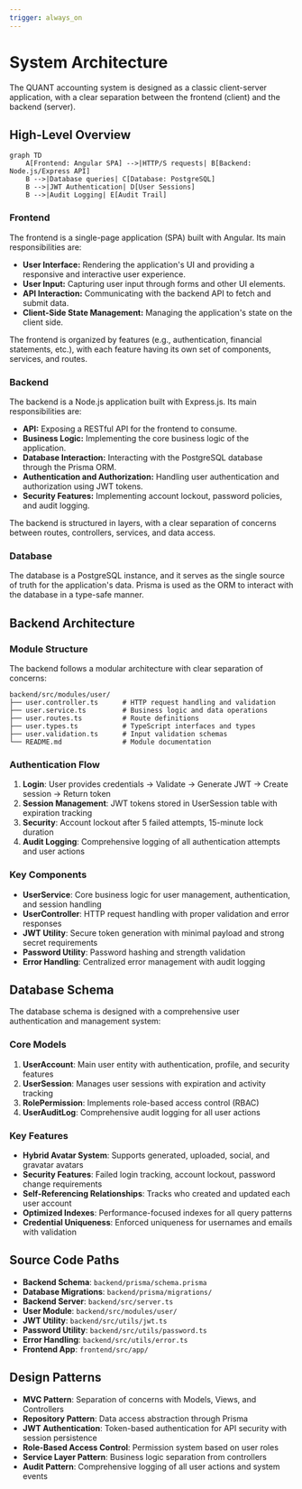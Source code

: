 ```yaml
---
trigger: always_on
---
```


# System Architecture

The QUANT accounting system is designed as a classic client-server application, with a clear separation between the frontend (client) and the backend (server).

## High-Level Overview

```mermaid
graph TD
    A[Frontend: Angular SPA] -->|HTTP/S requests| B[Backend: Node.js/Express API]
    B -->|Database queries| C[Database: PostgreSQL]
    B -->|JWT Authentication| D[User Sessions]
    B -->|Audit Logging| E[Audit Trail]
```

### Frontend

The frontend is a single-page application (SPA) built with Angular. Its main responsibilities are:

*   **User Interface:** Rendering the application's UI and providing a responsive and interactive user experience.
*   **User Input:** Capturing user input through forms and other UI elements.
*   **API Interaction:** Communicating with the backend API to fetch and submit data.
*   **Client-Side State Management:** Managing the application's state on the client side.

The frontend is organized by features (e.g., authentication, financial statements, etc.), with each feature having its own set of components, services, and routes.

### Backend

The backend is a Node.js application built with Express.js. Its main responsibilities are:

*   **API:** Exposing a RESTful API for the frontend to consume.
*   **Business Logic:** Implementing the core business logic of the application.
*   **Database Interaction:** Interacting with the PostgreSQL database through the Prisma ORM.
*   **Authentication and Authorization:** Handling user authentication and authorization using JWT tokens.
*   **Security Features:** Implementing account lockout, password policies, and audit logging.

The backend is structured in layers, with a clear separation of concerns between routes, controllers, services, and data access.

### Database

The database is a PostgreSQL instance, and it serves as the single source of truth for the application's data. Prisma is used as the ORM to interact with the database in a type-safe manner.

## Backend Architecture

### Module Structure

The backend follows a modular architecture with clear separation of concerns:

```
backend/src/modules/user/
├── user.controller.ts      # HTTP request handling and validation
├── user.service.ts         # Business logic and data operations
├── user.routes.ts          # Route definitions
├── user.types.ts           # TypeScript interfaces and types
├── user.validation.ts      # Input validation schemas
└── README.md               # Module documentation
```

### Authentication Flow

1. **Login**: User provides credentials → Validate → Generate JWT → Create session → Return token
2. **Session Management**: JWT tokens stored in UserSession table with expiration tracking
3. **Security**: Account lockout after 5 failed attempts, 15-minute lock duration
4. **Audit Logging**: Comprehensive logging of all authentication attempts and user actions

### Key Components

* **UserService**: Core business logic for user management, authentication, and session handling
* **UserController**: HTTP request handling with proper validation and error responses
* **JWT Utility**: Secure token generation with minimal payload and strong secret requirements
* **Password Utility**: Password hashing and strength validation
* **Error Handling**: Centralized error management with audit logging

## Database Schema

The database schema is designed with a comprehensive user authentication and management system:

### Core Models

1. **UserAccount**: Main user entity with authentication, profile, and security features
2. **UserSession**: Manages user sessions with expiration and activity tracking
3. **RolePermission**: Implements role-based access control (RBAC)
4. **UserAuditLog**: Comprehensive audit logging for all user actions

### Key Features

*   **Hybrid Avatar System**: Supports generated, uploaded, social, and gravatar avatars
*   **Security Features**: Failed login tracking, account lockout, password change requirements
*   **Self-Referencing Relationships**: Tracks who created and updated each user account
*   **Optimized Indexes**: Performance-focused indexes for all query patterns
*   **Credential Uniqueness**: Enforced uniqueness for usernames and emails with validation

## Source Code Paths

*   **Backend Schema**: `backend/prisma/schema.prisma`
*   **Database Migrations**: `backend/prisma/migrations/`
*   **Backend Server**: `backend/src/server.ts`
*   **User Module**: `backend/src/modules/user/`
*   **JWT Utility**: `backend/src/utils/jwt.ts`
*   **Password Utility**: `backend/src/utils/password.ts`
*   **Error Handling**: `backend/src/utils/error.ts`
*   **Frontend App**: `frontend/src/app/`

## Design Patterns

*   **MVC Pattern**: Separation of concerns with Models, Views, and Controllers
*   **Repository Pattern**: Data access abstraction through Prisma
*   **JWT Authentication**: Token-based authentication for API security with session persistence
*   **Role-Based Access Control**: Permission system based on user roles
*   **Service Layer Pattern**: Business logic separation from controllers
*   **Audit Pattern**: Comprehensive logging of all user actions and system events
